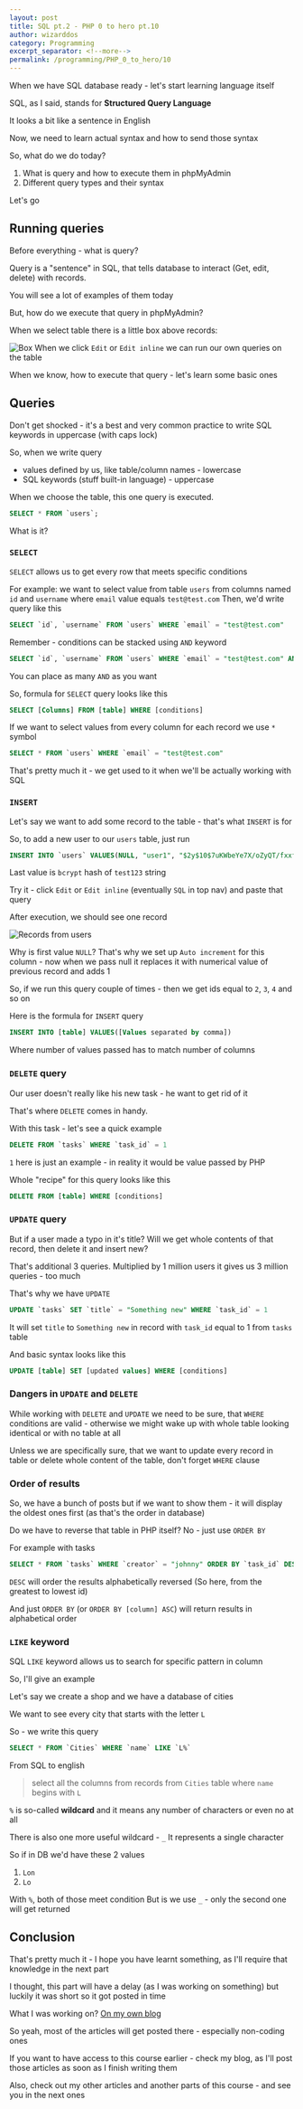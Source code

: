 ```yaml
---
layout: post
title: SQL pt.2 - PHP 0 to hero pt.10
author: wizarddos
category: Programming
excerpt_separator: <!--more-->
permalink: /programming/PHP_0_to_hero/10
---
```


When we have SQL database ready - let's start learning language itself

SQL, as I said, stands for **Structured Query Language**

It looks a bit like a sentence in English

Now, we need to learn actual syntax and how to send those syntax  
<!--more-->
So, what do we do today?

1. What is query and how to execute them in phpMyAdmin
2. Different query types and their syntax

Let's go

## Running queries

Before everything - what is query?

Query is a "sentence" in SQL, that tells database to interact (Get, edit, delete) with records.

You will see a lot of examples of them today

But, how do we execute that query in phpMyAdmin?

When we select table there is a little box above records:

![Box](https://dev-to-uploads.s3.amazonaws.com/uploads/articles/y5it63tk8hnc8r259a9o.png)
When we click `Edit` or `Edit inline` we can run our own queries on the table

When we know, how to execute that query - let's learn some basic ones

## Queries

Don't get shocked - it's a best and very common practice to write SQL keywords in uppercase (with caps lock)

So, when we write query
 - values defined by us, like table/column names  - lowercase
 - SQL keywords (stuff built-in language) - uppercase

When we choose the table, this one query is executed.
```sql
SELECT * FROM `users`;
```

What is it?
### `SELECT` 

`SELECT` allows us to get every row that meets specific conditions

For example: we want to select value from table `users` from columns named `id` and `username` where `email` value equals `test@test.com` 
Then, we'd write query like this
```sql
SELECT `id`, `username` FROM `users` WHERE `email` = "test@test.com"
```

Remember - conditions can be stacked using `AND` keyword
```sql
SELECT `id`, `username` FROM `users` WHERE `email` = "test@test.com" AND `password` = "Some hashed Password"
```

You can place as many `AND` as you want

So, formula for `SELECT` query looks like this

```sql
SELECT [Columns] FROM [table] WHERE [conditions]
```

If we want to select values from every column for each record we use `*` symbol
```sql
SELECT * FROM `users` WHERE `email` = "test@test.com"
```

That's pretty much it - we get used to it when we'll be actually working with SQL

### `INSERT` 

Let's say we want to add some record to the table - that's what `INSERT` is for

So, to add a new user to our `users` table, just run
```sql
INSERT INTO `users` VALUES(NULL, "user1", "$2y$10$7uKWbeYe7X/oZyQT/fxxfOp8ichcShxejqSXAOSYbMFiNCwkpe70.")
```
Last value is `bcrypt` hash of `test123` string

Try it - click `Edit` or `Edit inline` (eventually `SQL` in top nav) and paste that query

After execution, we should see one record

![Records from `users`](https://dev-to-uploads.s3.amazonaws.com/uploads/articles/vbj5qybi6yze3sz7pb9d.png)

Why is first value `NULL`? That's why we set up `Auto increment` for this column - now when we pass null it replaces it with numerical value of previous record and adds 1

So, if we run this query couple of times - then we get ids equal to `2`, `3`, `4` and so on

Here is the formula for `INSERT` query
```sql
INSERT INTO [table] VALUES([Values separated by comma])
```

Where number of values passed has to match number of columns 

### `DELETE` query

Our user doesn't really like his new task - he want to get rid of it

That's where `DELETE` comes in handy.

With this task - let's see a quick example
```sql
DELETE FROM `tasks` WHERE `task_id` = 1
```

`1` here is just an example - in reality it would be value passed by PHP

Whole "recipe" for this query looks like this
```sql
DELETE FROM [table] WHERE [conditions]
```

### `UPDATE` query

But if a user made a typo in it's title? Will we get whole contents of that record, then delete it and insert new?

That's additional 3 queries. Multiplied by 1 million users it gives us 3 million queries - too much

That's why we have `UPDATE`

```sql
UPDATE `tasks` SET `title` = "Something new" WHERE `task_id` = 1
```

It will set `title` to `Something new` in record with `task_id` equal to 1 from `tasks` table

And basic syntax looks like this
```sql
UPDATE [table] SET [updated values] WHERE [conditions]
```

### Dangers in `UPDATE` and `DELETE` 

While working with `DELETE` and `UPDATE` we need to be sure, that `WHERE` conditions are valid - otherwise we might wake up with whole table looking identical or with no table at all

Unless we are specifically sure, that we want to update every record in table or delete whole content of the table, don't forget `WHERE` clause 

### Order of results

So, we have a bunch of posts but if we want to show them - it will display the oldest ones first (as that's the order in database)

Do we have to reverse that table in PHP itself? No - just use `ORDER BY`

For example with tasks
```sql
SELECT * FROM `tasks` WHERE `creator` = "johnny" ORDER BY `task_id` DESC
```

`DESC` will order the results alphabetically reversed (So here, from the greatest to lowest id)

And just `ORDER BY` (or `ORDER BY [column] ASC`) will return results in alphabetical order


### `LIKE` keyword

SQL `LIKE` keyword allows us to search for specific pattern in column

So, I'll give an example

Let's say we create a shop and we have a database of cities

We want to see every city that starts with the letter `L`

So - we write this query
```sql
SELECT * FROM `Cities` WHERE `name` LIKE `L%`
```
From SQL to english
> select all the columns from records from `Cities` table where `name` begins with `L`

`%` is so-called **wildcard** and it means any number of characters or even no at all

There is also one more useful wildcard - `_`
It represents a single character

So if in DB we'd have these 2 values
1. `Lon`
2. `Lo`

With `%`, both of those meet condition
But is we use `_` - only the second one will get returned

## Conclusion

That's pretty much it - I hope you have learnt something, as I'll require that knowledge in the next part 

I thought, this part will have a delay (as I was working on something) but luckily it was short so it got posted in time

What I was working on? [On my own blog](https://wizarddos.github.io/blog)

So yeah, most of the articles will get posted there - especially non-coding ones 

If you want to have access to this course earlier - check my blog, as I'll post those articles as soon as I finish writing them 

Also, check out my other articles and another parts of this course - and see you in the next ones